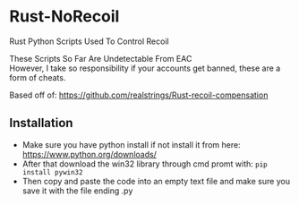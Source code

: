 # Rust-NoRecoil
Rust Python Scripts Used To Control Recoil

These Scripts So Far Are Undetectable From EAC\
However, I take so responsibility if your accounts get banned, these are a form of cheats.

Based off of: https://github.com/realstrings/Rust-recoil-compensation

## Installation
- Make sure you have python install if not install it from here: https://www.python.org/downloads/ 
- After that download the win32 library through cmd promt with: `pip install pywin32`
- Then copy and paste the code into an empty text file and make sure you save it with the file ending .py